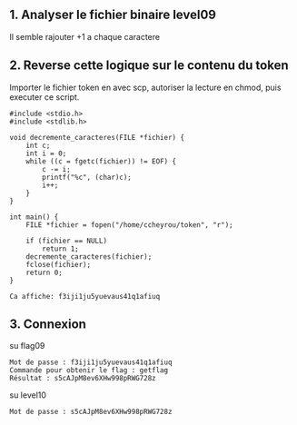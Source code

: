 ## 1. Analyser le fichier binaire level09

Il semble rajouter +1 a chaque caractere

## 2. Reverse cette logique sur le contenu du token

Importer le fichier token en avec scp, autoriser la lecture en chmod, puis executer ce script.

    #include <stdio.h>
    #include <stdlib.h>

    void decremente_caracteres(FILE *fichier) {
        int c;
        int i = 0;
        while ((c = fgetc(fichier)) != EOF) {
            c -= i;
            printf("%c", (char)c);
            i++;
        }
    }

    int main() {
        FILE *fichier = fopen("/home/ccheyrou/token", "r");

        if (fichier == NULL)
            return 1;
        decremente_caracteres(fichier);
        fclose(fichier);
        return 0;
    }

    Ca affiche: f3iji1ju5yuevaus41q1afiuq
## 3. Connexion

su flag09

    Mot de passe : f3iji1ju5yuevaus41q1afiuq
    Commande pour obtenir le flag : getflag
    Résultat : s5cAJpM8ev6XHw998pRWG728z

su level10

    Mot de passe : s5cAJpM8ev6XHw998pRWG728z